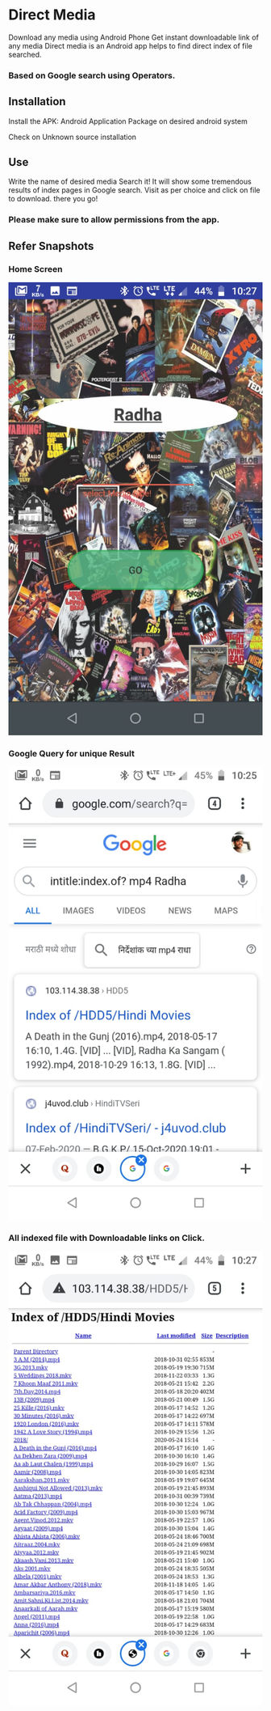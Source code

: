 # Direct Media
  Download any media using Android Phone
  Get instant downloadable link of any media
Direct media is an Android app  helps to find direct index of file searched.
### Based on Google search using Operators.

## Installation

Install the APK: Android Application Package on desired android system

Check on Unknown source installation

## Use
Write the name of desired media
Search it!
It will show some tremendous results of index pages in Google search.
Visit as per choice and click on file to download.
there you go!

### Please make sure to allow permissions from the app.

## Refer Snapshots

### Home Screen
![Unable to load image](HomePage.jpeg)

### Google Query for unique Result
![Unable to load image](QueryResults.jpeg)

### All indexed file with Downloadable links on Click.
![Unable to load image](DownloadableLinks.jpeg)
